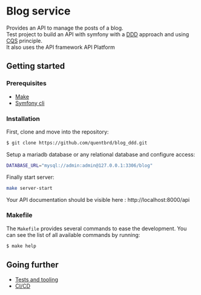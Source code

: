 # Blog service

Provides an API to manage the posts of a blog.   
Test project to build an API with symfony with a [DDD](https://en.wikipedia.org/wiki/Domain-driven_design) approach and using [CQS](https://en.wikipedia.org/wiki/Command%E2%80%93query_separation) principle.  
It also uses the API framework API Platform

## Getting started

### Prerequisites

- [Make](https://www.gnu.org/software/make)
- [Symfony cli](https://symfony.com/download)

### Installation

First, clone and move into the repository:
``` bash
$ git clone https://github.com/quentbrd/blog_ddd.git
```

Setup a mariadb database or any relational database and configure access:
``` bash
DATABASE_URL="mysql://admin:admin@127.0.0.1:3306/blog"
```

Finally start server:
``` bash
make server-start
```

Your API documentation should be visible here : http://localhost:8000/api

### Makefile

The `Makefile` provides several commands to ease the development.
You can see the list of all available commands by running:

``` bash
$ make help
```

## Going further
- [Tests and tooling](docs/test_and_tools.md)
- [CI/CD](docs/ci_cd.md)

